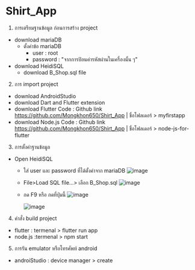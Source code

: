 # Shirt_App

1. การเตรียมฐานข้อมูล ก่อนการสร้าง project
- download mariaDB
  - ตั้งค่าข้อ mariaDB
    - user : root
    - password : "จากการป้อนค่ารหัสผ่านในเครื่องนั้น ๆ"  
- download HeidiSQL
  - download B_Shop.sql file
2. การ import project
- download AndroidStudio
- download Dart and Flutter extension
- download Flutter Code : Github link https://github.com/Mongkhon650/Shirt_App | ชื่อโฟลเดอร์ > myfirstapp
- download Node.js Code : Github link https://github.com/Mongkhon650/Shirt_App | ชื่อโฟลเดอร์ > node-js-for-flutter
3. การตั้งค่าฐานข้อมูล
- Open HeidiSQL
  - ใส่ user และ password ที่ได้ตั้งค่าจาก mariaDB
    ![image](https://github.com/user-attachments/assets/f0733e3a-efb4-463e-b272-1c27e523ad2a)
  - File>Load SQL file...> เลือก B_Shop.sql
  ![image](https://github.com/user-attachments/assets/11b91b7d-bd6e-4243-8c93-0ab1207e3200)
  - กด F9 หรือ กดที่ปุ่มนี้ ![image](https://github.com/user-attachments/assets/b6963c63-96fe-4461-afa6-15c1fd3b7ed2)

    ![image](https://github.com/user-attachments/assets/f44cc984-ac79-4e90-87f0-d65a7ed45c37)
4. คำสั่ง build project
- flutter : termenal > flutter run app
- node.js :termenal > npm start
5. การรัน emulator หรือโทรศัพท์ android
- androiStudio : device manager > create 
